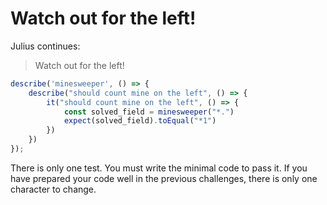 # Watch out for the left!

Julius continues:

> Watch out for the left!

```typescript
describe('minesweeper', () => {
    describe("should count mine on the left", () => {
        it("should count mine on the left", () => {
            const solved_field = minesweeper("*.")
            expect(solved_field).toEqual("*1")
        })    
    })
});
```

There is only one test. You must write the minimal code to pass it. If you have prepared your code well in the previous challenges, there is only one character to change.